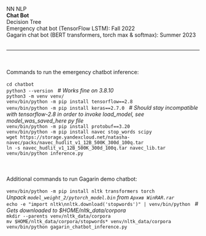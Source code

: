 NN NLP<br/>
<b>Chat Bot</b><br/>
Decision Tree<br/>
Emergency chat bot (TensorFlow LSTM): Fall 2022<br/>
Gagarin chat bot (BERT transformers, torch max &amp; softmax): Summer 2023<br/>
<br/>
<hr/>
<br/><br/>
Commands to run the emergency chatbot inference:<br/><br/>
<code>cd chatbot</code><br/>
<code>python3 --version</code> &nbsp; <i># Works fine on 3.8.10</i><br/>
<code>python3 -m venv venv/</code><br/>
<code>venv/bin/python -m pip install tensorflow==2.8</code><br/>
<code>venv/bin/python -m pip install keras==2.7.0</code> &nbsp; <i># Should stay incompatible with tensorflow-2.8 in order to invoke load_model, see model_was_saved_here py file</i><br/>
<code>venv/bin/python -m pip install protobuf==3.20</code><br/>
<code>venv/bin/python -m pip install navec stop_words scipy</code><br/>
<code>wget https://storage.yandexcloud.net/natasha-navec/packs/navec_hudlit_v1_12B_500K_300d_100q.tar</code><br/>
<code>ln -s navec_hudlit_v1_12B_500K_300d_100q.tar navec_lib.tar</code><br/>
<code>venv/bin/python inference.py</code><br/>
<br/><br/><br/>
Additional commands to run Gagarin demo chatbot:<br/><br/>
<code>venv/bin/python -m pip install nltk transformers torch</code><br/>
<i>Unpack <code>model_weight_2/pytorch_model.bin</code> from <code>Архив WinRAR.rar</code></i><br/>
<code>echo -e "import nltk\nnltk.download('stopwords')" | venv/bin/python</code> &nbsp; <i># Gets downloaded to $HOME/nltk_data/corpora</i><br/>
<code>mkdir --parents venv/nltk_data/corpora</code><br/>
<code>mv $HOME/nltk_data/corpora/stopwords* venv/nltk_data/corpora</code><br/>
<code>venv/bin/python gagarin_chatbot_inference.py</code></br>
